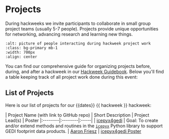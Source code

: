 # Projects

During hackweeks we invite participants to collaborate in small group project teams (usually 5-7 people). Projects provide unique opportunities for networking, advancing research and learning new things.

```{image} ../img/projects-montage.png
:alt: picture of people interacting during hackweek project work
:class: bg-primary mb-1
:width: 700px
:align: center
```

You can find our comprehensive guide for organizing projects before, during, and after a hackweek in our [Hackweek Guidebook](https://guidebook.hackweek.io/training/projects/index.html). Below you'll find a table keeping track of all project work done during this event:

## List of Projects

Here is our list of projects for our {{dates}} {{ hackweek }} hackweek:

| Project Name (with link to GitHub repo) | Short Description | Project Lead(s) | Poster
|:--------|:--------|:-----|
| [icepyx4gedi](https://github.com/ICESAT-2HackWeek/icepyx4gedi) | Goal: To create and/or extend methods and routines in the [`icepyx`](https://icepyx.readthedocs.io/en/latest) Python library to support GEDI footprint data products. | [Aaron Friesz](https://github.com/amfriesz) | [icepyx4gedi Poster](./posters/GEDI+icepyx_2024Hackweek_ReportOut.pdf)


